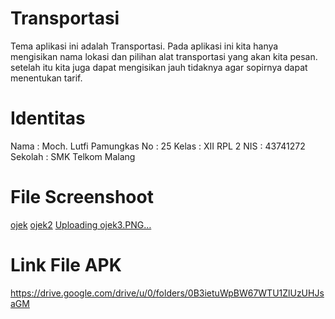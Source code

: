 # Transportasi
Tema aplikasi ini adalah Transportasi. Pada aplikasi ini kita hanya mengisikan nama lokasi dan pilihan alat transportasi yang
akan kita pesan. setelah itu kita juga dapat mengisikan jauh tidaknya agar sopirnya dapat menentukan tarif.

# Identitas
Nama : Moch. Lutfi Pamungkas
No : 25
Kelas : XII RPL 2
NIS : 43741272
Sekolah : SMK Telkom Malang

# File Screenshoot
[ojek](https://cloud.githubusercontent.com/assets/22727562/19879966/2be6102a-a02b-11e6-8105-1ee2b8a9edf0.PNG)
[ojek2](https://cloud.githubusercontent.com/assets/22727562/19879967/2becf46c-a02b-11e6-86a1-c02d9c009e6f.PNG)
[Uploading ojek3.PNG…]()

# Link File APK
https://drive.google.com/drive/u/0/folders/0B3ietuWpBW67WTU1ZlUzUHJsaGM
